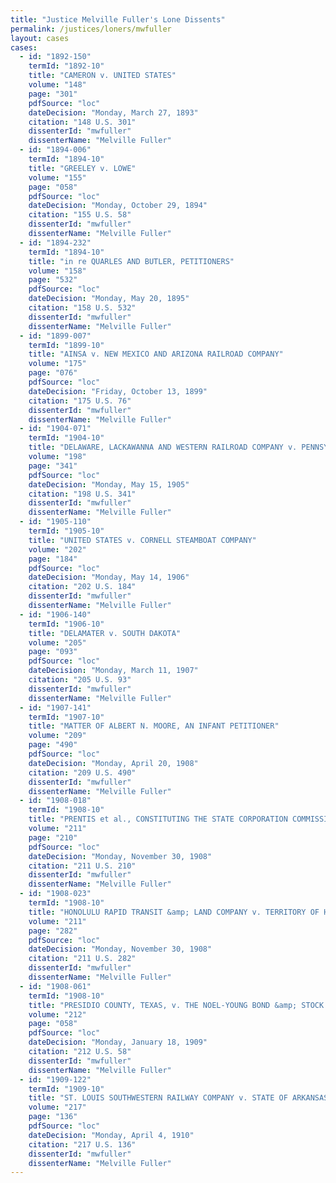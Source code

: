 ```yaml
---
title: "Justice Melville Fuller's Lone Dissents"
permalink: /justices/loners/mwfuller
layout: cases
cases:
  - id: "1892-150"
    termId: "1892-10"
    title: "CAMERON v. UNITED STATES"
    volume: "148"
    page: "301"
    pdfSource: "loc"
    dateDecision: "Monday, March 27, 1893"
    citation: "148 U.S. 301"
    dissenterId: "mwfuller"
    dissenterName: "Melville Fuller"
  - id: "1894-006"
    termId: "1894-10"
    title: "GREELEY v. LOWE"
    volume: "155"
    page: "058"
    pdfSource: "loc"
    dateDecision: "Monday, October 29, 1894"
    citation: "155 U.S. 58"
    dissenterId: "mwfuller"
    dissenterName: "Melville Fuller"
  - id: "1894-232"
    termId: "1894-10"
    title: "in re QUARLES AND BUTLER, PETITIONERS"
    volume: "158"
    page: "532"
    pdfSource: "loc"
    dateDecision: "Monday, May 20, 1895"
    citation: "158 U.S. 532"
    dissenterId: "mwfuller"
    dissenterName: "Melville Fuller"
  - id: "1899-007"
    termId: "1899-10"
    title: "AINSA v. NEW MEXICO AND ARIZONA RAILROAD COMPANY"
    volume: "175"
    page: "076"
    pdfSource: "loc"
    dateDecision: "Friday, October 13, 1899"
    citation: "175 U.S. 76"
    dissenterId: "mwfuller"
    dissenterName: "Melville Fuller"
  - id: "1904-071"
    termId: "1904-10"
    title: "DELAWARE, LACKAWANNA AND WESTERN RAILROAD COMPANY v. PENNSYLVANIA"
    volume: "198"
    page: "341"
    pdfSource: "loc"
    dateDecision: "Monday, May 15, 1905"
    citation: "198 U.S. 341"
    dissenterId: "mwfuller"
    dissenterName: "Melville Fuller"
  - id: "1905-110"
    termId: "1905-10"
    title: "UNITED STATES v. CORNELL STEAMBOAT COMPANY"
    volume: "202"
    page: "184"
    pdfSource: "loc"
    dateDecision: "Monday, May 14, 1906"
    citation: "202 U.S. 184"
    dissenterId: "mwfuller"
    dissenterName: "Melville Fuller"
  - id: "1906-140"
    termId: "1906-10"
    title: "DELAMATER v. SOUTH DAKOTA"
    volume: "205"
    page: "093"
    pdfSource: "loc"
    dateDecision: "Monday, March 11, 1907"
    citation: "205 U.S. 93"
    dissenterId: "mwfuller"
    dissenterName: "Melville Fuller"
  - id: "1907-141"
    termId: "1907-10"
    title: "MATTER OF ALBERT N. MOORE, AN INFANT PETITIONER"
    volume: "209"
    page: "490"
    pdfSource: "loc"
    dateDecision: "Monday, April 20, 1908"
    citation: "209 U.S. 490"
    dissenterId: "mwfuller"
    dissenterName: "Melville Fuller"
  - id: "1908-018"
    termId: "1908-10"
    title: "PRENTIS et al., CONSTITUTING THE STATE CORPORATION COMMISSION OF VIRGINIA, v. ATLANTIC COAST LINE COMPANY"
    volume: "211"
    page: "210"
    pdfSource: "loc"
    dateDecision: "Monday, November 30, 1908"
    citation: "211 U.S. 210"
    dissenterId: "mwfuller"
    dissenterName: "Melville Fuller"
  - id: "1908-023"
    termId: "1908-10"
    title: "HONOLULU RAPID TRANSIT &amp; LAND COMPANY v. TERRITORY OF HAWAII, BY HEMENWAY, ATTORNEY GENERAL"
    volume: "211"
    page: "282"
    pdfSource: "loc"
    dateDecision: "Monday, November 30, 1908"
    citation: "211 U.S. 282"
    dissenterId: "mwfuller"
    dissenterName: "Melville Fuller"
  - id: "1908-061"
    termId: "1908-10"
    title: "PRESIDIO COUNTY, TEXAS, v. THE NOEL-YOUNG BOND &amp; STOCK COMPANY"
    volume: "212"
    page: "058"
    pdfSource: "loc"
    dateDecision: "Monday, January 18, 1909"
    citation: "212 U.S. 58"
    dissenterId: "mwfuller"
    dissenterName: "Melville Fuller"
  - id: "1909-122"
    termId: "1909-10"
    title: "ST. LOUIS SOUTHWESTERN RAILWAY COMPANY v. STATE OF ARKANSAS"
    volume: "217"
    page: "136"
    pdfSource: "loc"
    dateDecision: "Monday, April 4, 1910"
    citation: "217 U.S. 136"
    dissenterId: "mwfuller"
    dissenterName: "Melville Fuller"
---
```

